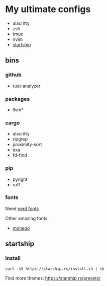 # My ultimate configs

- alacritty
- zsh
- tmux
- nvim
- [startship](https://starship.rs/)

## bins

### github
- rust-analyzer

### packages
- llvm*

### cargo
- alacritty
- ripgrep
- proximity-sort 
- exa
- fd-find

### pip
- pyright
- ruff

### fonts

Need [nerd fonts](https://www.nerdfonts.com/font-downloads)

Other amazing fonts:

- [monego](https://github.com/cseelus/monego)

## startship

### Install

```shell
curl -sS https://starship.rs/install.sh | sh
```

Find more themes: https://starship.rs/presets/

